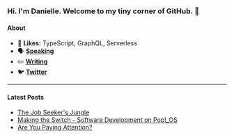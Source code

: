 ### Hi. I'm Danielle. Welcome to my tiny corner of GitHub. 👋

#### **About**
- 🧠 **Likes:** TypeScript, GraphQL, Serverless
- 🗣 **[Speaking](https://www.danielleheberling.xyz/speaking)**
- ✏️ **[Writing](https://www.danielleheberling.xyz/)**
- 🐦 **[Twitter](https://twitter.com/deeheber)**

<hr />

#### **Latest Posts**
<!-- start latest posts -->
- [The Job Seeker's Jungle](https://danielleheberling.xyz/blog/jobseekers-jungle/)
- [Making the Switch - Software Development on Pop!_OS](https://danielleheberling.xyz/blog/desktop-linux-development/)
- [Are You Paying Attention?](https://danielleheberling.xyz/blog/are-you-paying-attention/)
<!-- end latest posts -->
